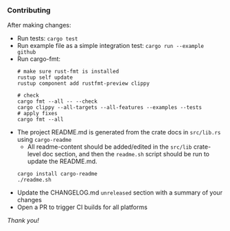 ### Contributing


After making changes:

- Run tests: `cargo test`
- Run example file as a simple integration test: `cargo run --example github`
- Run cargo-fmt:
    ```
    # make sure rust-fmt is installed
    rustup self update
    rustup component add rustfmt-preview clippy

    # check
    cargo fmt --all -- --check
    cargo clippy --all-targets --all-features --examples --tests
    # apply fixes
    cargo fmt --all
    ```
- The project README.md is generated from the crate docs in `src/lib.rs` using `cargo-readme`
    - All readme-content should be added/edited in the `src/lib` crate-level doc section,
      and then the `readme.sh` script should be run to update the README.md.
    ```
    cargo install cargo-readme
    ./readme.sh
    ```
- Update the CHANGELOG.md `unreleased` section with a summary of your changes
- Open a PR to trigger CI builds for all platforms


*Thank you!*
